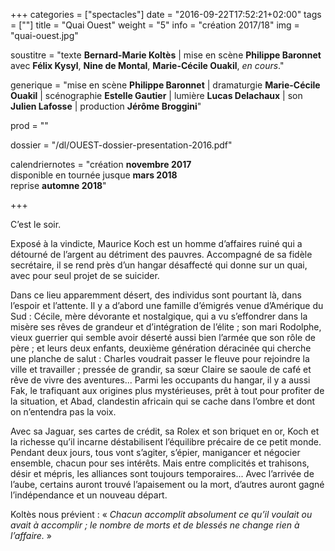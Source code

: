 +++
categories = ["spectacles"]
date = "2016-09-22T17:52:21+02:00"
tags = [""]
title = "Quai Ouest"
weight = "5"
info = "création 2017/18"
img = "quai-ouest.jpg"

soustitre = "texte __Bernard-Marie Koltès__ | mise en scène __Philippe Baronnet__<br>avec __Félix Kysyl__, __Nine de Montal__, __Marie-Cécile Ouakil__, *en cours*."

generique = "mise en scène __Philippe Baronnet__ | dramaturgie __Marie-Cécile Ouakil__ | scénographie __Estelle Gautier__ | lumière __Lucas Delachaux__ | son __Julien Lafosse__ | production __Jérôme Broggini__"

prod = ""

dossier = "/dl/OUEST-dossier-presentation-2016.pdf"

calendriernotes = "création __novembre 2017__<br>disponible en tournée jusque __mars 2018__<br>reprise __automne 2018__"

+++

C’est le soir.

Exposé à la vindicte, Maurice Koch est un homme d’affaires ruiné qui a détourné de l’argent au détriment des pauvres. Accompagné de sa fidèle secrétaire, il se rend près d’un hangar désaffecté qui donne sur un quai, avec pour seul projet de se suicider.

Dans ce lieu apparemment désert, des individus sont pourtant là, dans l’espoir et l’attente. Il y a d’abord une famille d’émigrés venue d’Amérique du Sud : Cécile, mère dévorante et nostalgique, qui a vu s’effondrer dans la misère ses rêves de grandeur et d’intégration de l’élite ; son mari Rodolphe, vieux guerrier qui semble avoir déserté aussi bien l’armée que son rôle de père ; et leurs deux enfants, deuxième génération déracinée qui cherche une planche de salut : Charles voudrait passer le fleuve pour rejoindre la ville et travailler ; pressée de grandir, sa sœur Claire se saoule de café et rêve de vivre des aventures... Parmi les occupants du hangar, il y a aussi Fak, le trafiquant aux origines plus mystérieuses, prêt à tout pour profiter de la situation, et Abad, clandestin africain qui se cache dans l’ombre et dont on n’entendra pas la voix.

Avec sa Jaguar, ses cartes de crédit, sa Rolex et son briquet en or, Koch et la richesse qu’il incarne déstabilisent l’équilibre précaire de ce petit monde. Pendant deux jours, tous vont s’agiter, s’épier, manigancer et négocier ensemble, chacun pour ses intérêts. Mais entre complicités et trahisons, désir et mépris, les alliances sont toujours temporaires... Avec l’arrivée de l’aube, certains auront trouvé l’apaisement ou la mort, d’autres auront gagné l’indépendance et un nouveau départ.

Koltès nous prévient : « _Chacun accomplit absolument ce qu’il voulait ou avait à accomplir ; le nombre de morts et de blessés ne change rien à l’affaire._ »
